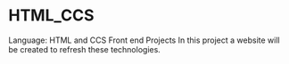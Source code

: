 # HTML_CCS
Language: HTML and CCS
Front end Projects
In this project a website will be created to refresh these technologies.
